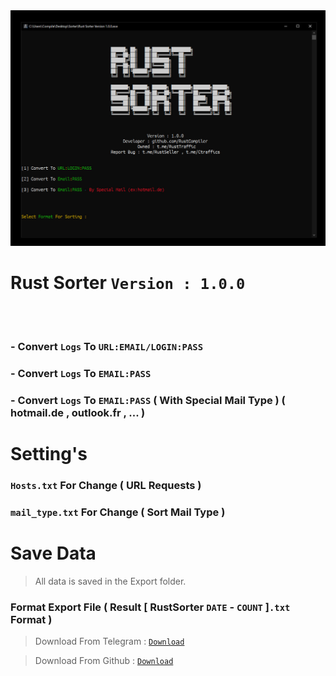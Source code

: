 <img src="https://github.com/RustCompiler/RustSoter/blob/main/main.jpg">


# Rust Sorter ```Version : 1.0.0```
<br><br>



### - Convert ```Logs``` To ```URL:EMAIL/LOGIN:PASS```
### - Convert ```Logs``` To ```EMAIL:PASS```
### -  Convert ```Logs``` To ```EMAIL:PASS``` ( With Special Mail Type ) ( hotmail.de , outlook.fr , ... )

# Setting's

### ```Hosts.txt``` For Change ( URL Requests )

### ```mail_type.txt``` For Change ( Sort Mail Type )

# Save Data 

> All data is saved in the Export folder.
### Format Export File ( Result [ RustSorter ```DATE``` - ```COUNT``` ]```.txt``` Format )

> Download From Telegram : <a href="https://t.me/RustTraffic">```Download```</a>

> Download From Github : <a href="https://github.com/RustCompiler/RustSoter/releases/tag/exe">```Download```</a>



